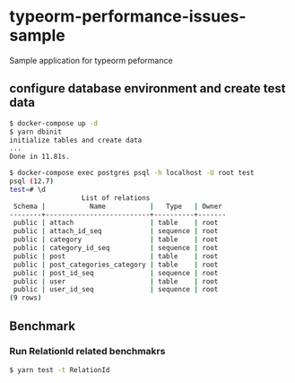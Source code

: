 # typeorm-performance-issues-sample

Sample application for typeorm peformance

## configure database environment and create test data

```bash
$ docker-compose up -d
$ yarn dbinit
initialize tables and create data
...
Done in 11.81s.
```

```bash
$ docker-compose exec postgres psql -h localhost -U root test
psql (12.7)
test=# \d
                  List of relations
 Schema |           Name           |   Type   | Owner
--------+--------------------------+----------+-------
 public | attach                   | table    | root
 public | attach_id_seq            | sequence | root
 public | category                 | table    | root
 public | category_id_seq          | sequence | root
 public | post                     | table    | root
 public | post_categories_category | table    | root
 public | post_id_seq              | sequence | root
 public | user                     | table    | root
 public | user_id_seq              | sequence | root
(9 rows)
```

## Benchmark

### Run RelationId related benchmakrs

```bash
$ yarn test -t RelationId
```

